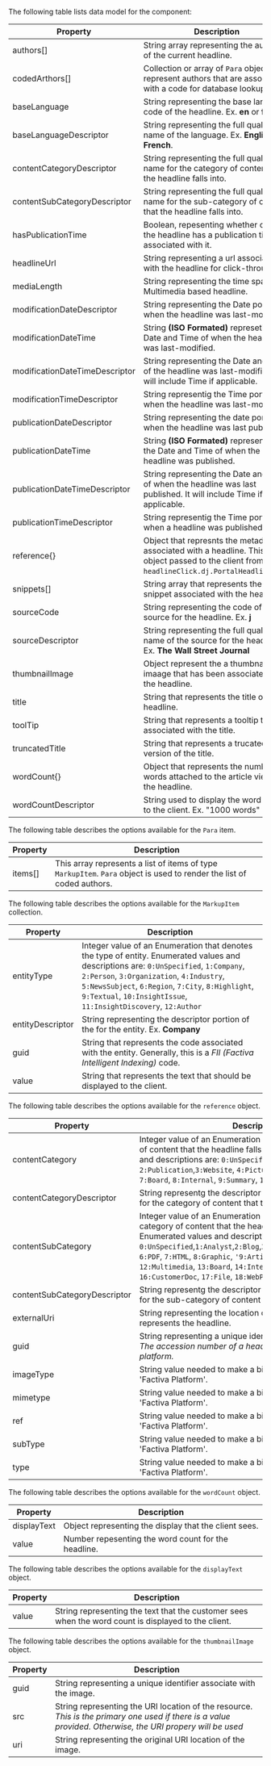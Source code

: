 ﻿The following table lists data model for the component:

Property 						| Description											
--------------------------------|----------------------------------------------------------------------------------------------
authors[]						| String array representing the authors of the current headline.
codedArthors[]					| Collection or array of `Para` objects that represent authors that are associated with a code for database lookup.
baseLanguage					| String representing the base language code of the headline. Ex. **en** or **fr**.
baseLanguageDescriptor			| String representing the full qualified name of the language. Ex. **English** or **French**.
contentCategoryDescriptor		| String representing the full qualified name for the category of content that the headline falls into.
contentSubCategoryDescriptor	| String representing the full qualified name for the sub-category of content that the headline falls into.
hasPublicationTime				| Boolean, repesenting whether or not the headline has a publication time associated with it.
headlineUrl						| String representing a url associated with the headline for click-throughs.
mediaLength						| String representing the time span of a Multimedia based headline.
modificationDateDescriptor		| String representing the Date portion of when the headline was last-modified.
modificationDateTime			| String **\(ISO Formated\)** represeting the Date and Time of when the headline was last-modified.
modificationDateTimeDescriptor	| String representing the Date and Time of the headline was last-modified.  It will include Time if applicable.
modificationTimeDescriptor		| String representig the Time portion of when the headline was last-modified.
publicationDateDescriptor		| String representing the date portion of when the headline was last published.
publicationDateTime				| String **\(ISO Formated\)** representing the Date and Time of when the headline was published.
publicationDateTimeDescriptor	| String representing the Date and Time of when the headline was last published.  It will include Time if applicable.
publicationTimeDescriptor		| String representig the Time portion of when a headline was published.
reference{}						| Object that represnts the metadata associated with a headline. This is the object passed to the client from the `headlineClick.dj.PortalHeadlineList`.
snippets[]						| String array that represents the snippet associated with the headline.
sourceCode						| String representing the code of the source for the headline. Ex. **j**
sourceDescriptor				| String representing the full qualified name of the source for the headline. Ex. **The Wall Street Journal**
thumbnailImage					| Object represent the a thumbnail imaage that has been associated with the headline.
title							| String that represents the title of the headline.
toolTip							| String that represents a tooltip that is associated with the title.
truncatedTitle					| String that represents a trucated version of the title. 
wordCount{}						| Object that represents the number of words attached to the article view of the headline.
wordCountDescriptor				| String used to display the word count to the client. Ex. "1000 words"

The following table describes the options available for the `Para` item.

Property 						| Description											
--------------------------------|----------------------------------------------------------------------------------------------
items[]							| This array represents a list of items of type `MarkupItem`. `Para` object is used to render the list of coded authors.


The following table describes the options available for the `MarkupItem` collection.

Property 						| Description											
--------------------------------|----------------------------------------------------------------------------------------------
entityType						| Integer value of an Enumeration that denotes the type of entity. Enumerated values and descriptions are: `0:UnSpecified`, `1:Company`, `2:Person`, `3:Organization`, `4:Industry`, `5:NewsSubject`, `6:Region`, `7:City`, `8:Highlight`, `9:Textual`, `10:InsightIssue`, `11:InsightDiscovery`, `12:Author`
entityDescriptor				| String representing the descriptor portion of the for the entity. Ex. **Company** 
guid							| String that represents the code associated with the entity. Generally, this is a *FII (Factiva Intelligent Indexing)* code.  
value							| String that represents the text that should be displayed to the client.   

The following table describes the options available for the `reference` object.

Property 						| Description											
--------------------------------|----------------------------------------------------------------------------------------------
contentCategory					| Integer value of an Enumeration that represents the category of content that the headline falls under. Enumerated values and descriptions are: `0:UnSpecified`, `1:External`, `2:Publication`,`3:Website`, `4:Picture`, `5:Multimedia`, `6:Blog`, `7:Board`, `8:Internal`, `9:Summary`, `10:CustomerDoc`
contentCategoryDescriptor		| String representg the descriptor portion of the Enumeration for the category of content that the headline falls under.
contentSubCategory				| Integer value of an Enumeration that represents the sub-category of content that the headline falls under. Enumerated values and descriptions are `0:UnSpecified`,`1:Analyst`,`2:Blog`,`3:Newspaper`,`4:Audio`,`5:Video`, `6:PDF`, `7:HTML`, `8:Graphic`, `'9:Article`, `10:Rss`, `11:Atom`, `12:Multimedia`, `13:Board`, `14:Internal`, `15:Summary`, `16:CustomerDoc`, `17:File`, `18:WebPage`        
contentSubCategoryDescriptor	| String representg the descriptor portion of the Enumeration for the sub-category of content that the headline falls under. 
externalUri						| String representing the location of a Uri resource that represents the headline. 
guid							| String representing a unique identifier for the headline. *Ex. The accession number of a headline from the Factiva platform.* 
imageType						| String value needed to make a binary content call from the 'Factiva Platform'. 
mimetype						| String value needed to make a binary content call from the 'Factiva Platform'. 
ref								| String value needed to make a binary content call from the 'Factiva Platform'. 
subType							| String value needed to make a binary content call from the 'Factiva Platform'. 
type							| String value needed to make a binary content call from the 'Factiva Platform'. 

The following table describes the options available for the `wordCount` object.

Property 						| Description											
--------------------------------|----------------------------------------------------------------------------------------------
displayText						| Object representing the display that the client sees. 
value							| Number repesenting the word count for the headline. 

The following table describes the options available for the `displayText` object.

Property 						| Description											
--------------------------------|----------------------------------------------------------------------------------------------
value							| String representing the text that the customer sees when the word count is displayed to the client. 

The following table describes the options available for the `thumbnailImage` object.

Property 					| Description											
----------------------------|----------------------------------------------------------------------------------------------
guid						| String representing a unique identifier associate with the image. 
src							| String representing the URI location of the resource. *This is the primary one used if there is a value provided.  Otherwise, the URI propery will be used* 
uri							| String representing the original URI location of the image. 

